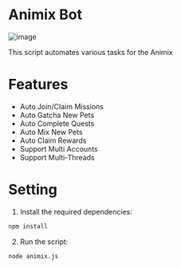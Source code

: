 # Animix Bot
![image](https://github.com/user-attachments/assets/3d82b1e3-b717-47c3-aa16-0c7c86c69d3e)





This script automates various tasks for the Animix

# Features
-  Auto Join/Claim Missions  
-  Auto Gatcha New Pets  
-  Auto Complete Quests  
-  Auto Mix New Pets  
-  Auto Claim Rewards  
-  Support Multi Accounts  
-  Support Multi-Threads
# Setting

1. Install the required dependencies:
```bash
npm install
```
2. Run the script:
```bash
node animix.js
```
